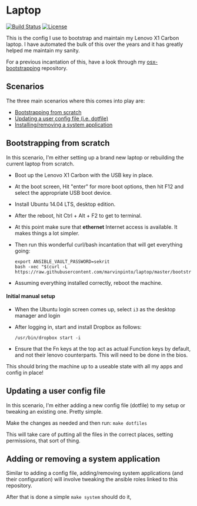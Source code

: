 # Laptop

[![Build Status](https://img.shields.io/travis/marvinpinto/laptop/master.svg?style=flat-square)](https://travis-ci.org/marvinpinto/laptop)
[![License](https://img.shields.io/badge/license-MIT-brightgreen.svg?style=flat-square)](LICENSE.txt)

This is the config I use to bootstrap and maintain my Lenovo X1 Carbon laptop.
I have automated the bulk of this over the years and it has greatly helped me
maintain my sanity.

For a previous incantation of this, have a look through my
[osx-bootstrapping](https://github.com/marvinpinto/osx-bootstrapping)
repository.

## Scenarios

The three main scenarios where this comes into play are:

- [Bootstrapping from scratch](#bootstrapping-from-scratch)
- [Updating a user config file (i.e. dotfile)](#updating-a-user-config-file)
- [Installing/removing a system application](#Adding-or-removing-a-system-application)


## Bootstrapping from scratch

In this scenario, I'm either setting up a brand new laptop or rebuilding the
current laptop from scratch.

- Boot up the Lenovo X1 Carbon with the USB key in place.

- At the boot screen, Hit "enter" for more boot options, then hit F12 and
select the appropriate USB boot device.

- Install Ubuntu 14.04 LTS, desktop edition.

- After the reboot, hit Ctrl + Alt + F2 to get to terminal.

- At this point make sure that **ethernet** Internet access is available. It
makes things a lot simpler.

- Then run this wonderful curl/bash incantation that will get everything going:
  ```
  export ANSIBLE_VAULT_PASSWORD=sekrit
  bash -xec "$(curl -L https://raw.githubusercontent.com/marvinpinto/laptop/master/bootstrap.sh)"
  ```

- Assuming everything installed correctly, reboot the machine.

#### Initial manual setup

- When the Ubuntu login screen comes up, select `i3` as the desktop manager and
login

- After logging in, start and install Dropbox as follows:
  ```
  /usr/bin/dropbox start -i
  ```

- Ensure that the Fn keys at the top act as actual Function keys by default,
  and not their lenovo counterparts. This will need to be done in the bios.

This should bring the machine up to a useable state with all my apps and config
in place!


## Updating a user config file

In this scenario, I'm either adding a new config file (dotfile) to my setup or
tweaking an existing one. Pretty simple.

Make the changes as needed and then run: `make dotfiles`

This will take care of putting all the files in the correct places, setting
permissions, that sort of thing.


## Adding or removing a system application

Similar to adding a config file, adding/removing system applications (and their
configuration) will involve tweaking the ansible roles linked to this
repository.

After that is done a simple `make system` should do it,
